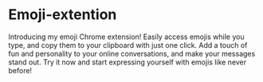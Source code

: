 # Emoji-extention
 Introducing my emoji Chrome extension! Easily access emojis while you type, and copy them to your clipboard with just one click. Add a touch of fun and personality to your online conversations, and make your messages stand out. Try it now and start expressing yourself with emojis like never before!
